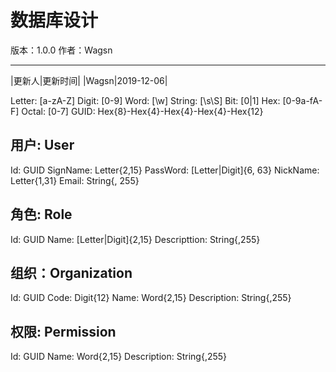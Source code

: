 ﻿# 数据库设计

版本：1.0.0
作者：Wagsn

---
|更新人|更新时间|
|Wagsn|2019-12-06|


Letter: [a-zA-Z]
Digit: [0-9]
Word: [\w]
String: [\s\S]
Bit: [0|1]
Hex: [0-9a-fA-F]
Octal: [0-7]
GUID: Hex{8}-Hex{4}-Hex{4}-Hex{4}-Hex{12}

## 用户: User

Id: GUID
SignName: Letter{2,15}
PassWord: [Letter|Digit]{6, 63}
NickName: Letter{1,31}
Email: String{, 255}

## 角色: Role

Id: GUID
Name: [Letter|Digit]{2,15}
Descripttion: String{,255}

## 组织：Organization

Id: GUID
Code: Digit{12}
Name: Word{2,15}
Description: String{,255}

## 权限: Permission

Id: GUID
Name: Word{2,15}
Description: String{,255}